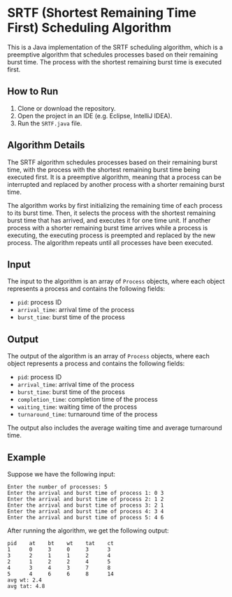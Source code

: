 # SRTF (Shortest Remaining Time First) Scheduling Algorithm

This is a Java implementation of the SRTF scheduling algorithm, which is a preemptive algorithm that schedules processes based on their remaining burst time. The process with the shortest remaining burst time is executed first.

## How to Run

1. Clone or download the repository.
2. Open the project in an IDE (e.g. Eclipse, IntelliJ IDEA).
3. Run the `SRTF.java` file.

## Algorithm Details

The SRTF algorithm schedules processes based on their remaining burst time, with the process with the shortest remaining burst time being executed first. It is a preemptive algorithm, meaning that a process can be interrupted and replaced by another process with a shorter remaining burst time.

The algorithm works by first initializing the remaining time of each process to its burst time. Then, it selects the process with the shortest remaining burst time that has arrived, and executes it for one time unit. If another process with a shorter remaining burst time arrives while a process is executing, the executing process is preempted and replaced by the new process. The algorithm repeats until all processes have been executed.

## Input

The input to the algorithm is an array of `Process` objects, where each object represents a process and contains the following fields:

- `pid`: process ID
- `arrival_time`: arrival time of the process
- `burst_time`: burst time of the process

## Output

The output of the algorithm is an array of `Process` objects, where each object represents a process and contains the following fields:

- `pid`: process ID
- `arrival_time`: arrival time of the process
- `burst_time`: burst time of the process
- `completion_time`: completion time of the process
- `waiting_time`: waiting time of the process
- `turnaround_time`: turnaround time of the process

The output also includes the average waiting time and average turnaround time.

## Example

Suppose we have the following input:

```
Enter the number of processes: 5
Enter the arrival and burst time of process 1: 0 3
Enter the arrival and burst time of process 2: 1 2
Enter the arrival and burst time of process 3: 2 1
Enter the arrival and burst time of process 4: 3 4
Enter the arrival and burst time of process 5: 4 6
```

After running the algorithm, we get the following output:

```
pid    at    bt    wt    tat    ct
1      0     3     0     3      3
3      2     1     1     2      4
2      1     2     2     4      5
4      3     4     3     7      8
5      4     6     6     8      14
avg wt: 2.4
avg tat: 4.8
```
